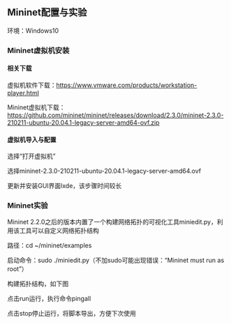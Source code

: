 ## Mininet配置与实验

环境：Windows10

### Mininet虚拟机安装

#### 相关下载

虚拟机软件下载：https://www.vmware.com/products/workstation-player.html

Mininet虚拟机下载：https://github.com/mininet/mininet/releases/download/2.3.0/mininet-2.3.0-210211-ubuntu-20.04.1-legacy-server-amd64-ovf.zip

#### 虚拟机导入与配置

选择“打开虚拟机”

选择mininet-2.3.0-210211-ubuntu-20.04.1-legacy-server-amd64.ovf

更新并安装GUI界面lxde，该步骤时间较长

### Mininet实验

Mininet 2.2.0之后的版本内置了一个构建网络拓扑的可视化工具miniedit.py，利用该工具可以自定义网络拓扑结构

路径：cd ~/mininet/examples

启动命令：sudo ./miniedit.py（不加sudo可能出现错误：“Mininet must run as root”）



构建拓扑结构，如下图



点击run运行，执行命令pingall



点击stop停止运行，将脚本导出，方便下次使用
